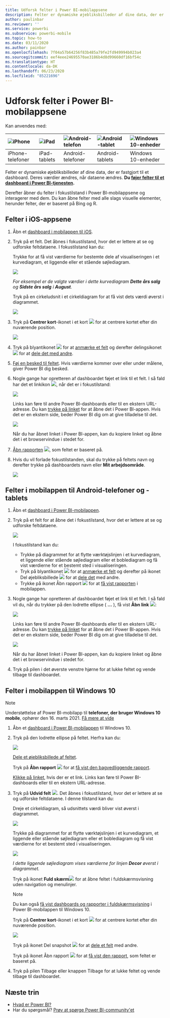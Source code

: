 ```yaml
---
title: Udforsk felter i Power BI-mobilappsene
description: Felter er dynamiske øjebliksbilleder af dine data, der er fastgjort til et dashboard. Få mere at vide om, hvordan du interagerer med felter i Power BI-mobilappsene.
author: paulinbar
ms.reviewer: ''
ms.service: powerbi
ms.subservice: powerbi-mobile
ms.topic: how-to
ms.date: 03/11/2020
ms.author: painbar
ms.openlocfilehash: 7f04a57b64256f83b485a79fe2fd949994b023a4
ms.sourcegitcommit: eef4eee24695570ae3186b4d8d99660df16bf54c
ms.translationtype: HT
ms.contentlocale: da-DK
ms.lasthandoff: 06/23/2020
ms.locfileid: "85221696"
---
```

# <a name="explore-tiles-in-the-power-bi-mobile-apps"></a>Udforsk felter i Power BI-mobilappsene
Kan anvendes med:

| ![iPhone](./media/mobile-tiles-in-the-mobile-apps/iphone-logo-50-px.png) | ![iPad](./media/mobile-tiles-in-the-mobile-apps/ipad-logo-50-px.png) | ![Android-telefon](./media/mobile-tiles-in-the-mobile-apps/android-phone-logo-50-px.png) | ![Android-tablet](./media/mobile-tiles-in-the-mobile-apps/android-tablet-logo-50-px.png) | ![Windows 10-enheder](./media/mobile-tiles-in-the-mobile-apps/win-10-logo-50-px.png) |
|:--- |:--- |:--- |:--- |:--- |
| iPhone-telefoner |iPad-tablets |Android-telefoner |Android-tablets |Windows 10-enheder |

Felter er dynamiske øjebliksbilleder af dine data, der er fastgjort til et dashboard. Deres værdier ændres, når dataene ændres. **Du [føjer felter til et dashboard i Power BI-tjenesten](../end-user-tiles.md).** 

Derefter åbner du felter i fokustilstand i Power BI-mobilappsene og interagerer med dem. Du kan åbne felter med alle slags visuelle elementer, herunder felter, der er baseret på Bing og R.

## <a name="tiles-in-the-ios-apps"></a>Felter i iOS-appsene

1. Åbn et [dashboard i mobilappen til iOS](mobile-apps-view-dashboard.md).
2. Tryk på et felt. Det åbnes i fokustilstand, hvor det er lettere at se og udforske feltdataene. I fokustilstand kan du:
   
   Trykke for at få vist værdierne for bestemte dele af visualiseringen i et kurvediagram, et liggende eller et stående søjlediagram.
   
    ![](media/mobile-tiles-in-the-mobile-apps/power-bi-iphone-line-tile-values.png)
   
   *For eksempel er de valgte værdier i dette kurvediagram **Dette års salg** og **Sidste års salg** i **August**.*  
   
   Tryk på en cirkeludsnit i et cirkeldiagram for at få vist dets værdi øverst i diagrammet.  
   
   ![](media/mobile-tiles-in-the-mobile-apps/power-bi-ipad-tile-pie.png)
3. Tryk på **Centrer kort**-ikonet i et kort ![](media/mobile-tiles-in-the-mobile-apps/power-bi-center-map-icon.png) for at centrere kortet efter din nuværende position.

   ![](media/mobile-tiles-in-the-mobile-apps/power-bi-ipad-center-map.png)

4. Tryk på blyantikonet ![](./media/mobile-tiles-in-the-mobile-apps/power-bi-iphone-annotate-icon.png) for at [anmærke et felt](mobile-annotate-and-share-a-tile-from-the-mobile-apps.md#annotate-and-share-the-tile-report-or-visual) og derefter delingsikonet ![](./media/mobile-tiles-in-the-mobile-apps/power-bi-iphone-share-icon.png) for at [dele det med andre](mobile-annotate-and-share-a-tile-from-the-mobile-apps.md#annotate-and-share-the-tile-report-or-visual).

5. [Føj en besked til feltet](mobile-set-data-alerts-in-the-mobile-apps.md). Hvis værdierne kommer over eller under målene, giver Power BI dig besked.

6. Nogle gange har opretteren af dashboardet føjet et link til et felt. I så fald har det et linkikon ![](media/mobile-tiles-in-the-mobile-apps/power-bi-iphone-link-icon.png), når det er i fokustilstand:
   
    ![](media/mobile-tiles-in-the-mobile-apps/power-bi-iphone-tile-link.png)
   
    Links kan føre til andre Power BI-dashboards eller til en ekstern URL-adresse. Du kan [trykke på linket](../../create-reports/service-dashboard-edit-tile.md#hyperlink) for at åbne det i Power BI-appen. Hvis det er en ekstern side, beder Power BI dig om at give tilladelse til det.
   
    ![](media/mobile-tiles-in-the-mobile-apps/pbi_andr_openlinkmessage.png)
   
    Når du har åbnet linket i Power BI-appen, kan du kopiere linket og åbne det i et browservindue i stedet for.
7. [Åbn rapporten](mobile-reports-in-the-mobile-apps.md) ![](././media/mobile-tiles-in-the-mobile-apps/power-bi-ipad-open-report-icon.png), som feltet er baseret på.
8. Hvis du vil forlade fokustilstanden, skal du trykke på feltets navn og derefter trykke på dashboardets navn eller **Mit arbejdsområde**.
   
    ![](media/mobile-tiles-in-the-mobile-apps/power-bi-ipad-tile-breadcrumb.png)

## <a name="tiles-in-the-mobile-app-for-android-phones-and-tablets"></a>Felter i mobilappen til Android-telefoner og -tablets
1. Åbn et [dashboard i Power BI-mobilappen](mobile-apps-view-dashboard.md).
2. Tryk på et felt for at åbne det i fokustilstand, hvor det er lettere at se og udforske feltdataene.
   
   ![](media/mobile-tiles-in-the-mobile-apps/power-bi-android-tablet-tile.png)
   
    I fokustilstand kan du:
   
   * Trykke på diagrammet for at flytte værktøjslinjen i et kurvediagram, et liggende eller stående søjlediagram eller et boblediagram og få vist værdierne for et bestemt sted i visualiseringen.  
   * Tryk på blyantikonet ![](./media/mobile-tiles-in-the-mobile-apps/power-bi-iphone-annotate-icon.png) for at [anmærke et felt](mobile-annotate-and-share-a-tile-from-the-mobile-apps.md#annotate-and-share-the-tile-report-or-visual) og derefter på ikonet Del øjebliksbillede ![](./media/mobile-tiles-in-the-mobile-apps/pbi_andr_sharesnapicon.png) for at [dele det](mobile-annotate-and-share-a-tile-from-the-mobile-apps.md#annotate-and-share-the-tile-report-or-visual) med andre.
   * Trykke på ikonet Åbn rapport ![](./media/mobile-tiles-in-the-mobile-apps/power-bi-android-tablet-open-report-icon.png) for at [få vist rapporten](mobile-reports-in-the-mobile-apps.md) i mobilappen.
3. Nogle gange har opretteren af dashboardet føjet et link til et felt. I så fald vil du, når du trykker på den lodrette ellipse ( **...** ), få vist **Åbn link** ![](media/mobile-tiles-in-the-mobile-apps/power-bi-iphone-link-icon.png):
   
    ![](media/mobile-tiles-in-the-mobile-apps/power-bi-android-tile-link.png)
   
    Links kan føre til andre Power BI-dashboards eller til en ekstern URL-adresse. Du kan [trykke på linket](../../create-reports/service-dashboard-edit-tile.md#hyperlink) for at åbne det i Power BI-appen. Hvis det er en ekstern side, beder Power BI dig om at give tilladelse til det.
   
    ![](media/mobile-tiles-in-the-mobile-apps/pbi_andr_openlinkmessage.png)
   
    Når du har åbnet linket i Power BI-appen, kan du kopiere linket og åbne det i et browservindue i stedet for.
4. Tryk på pilen i det øverste venstre hjørne for at lukke feltet og vende tilbage til dashboardet.

## <a name="tiles-in-the-windows-10-mobile-app"></a>Felter i mobilappen til Windows 10

>[!NOTE]
>Understøttelse af Power BI-mobilapp til **telefoner, der bruger Windows 10 mobile**, ophører den 16. marts 2021. [Få mere at vide](https://go.microsoft.com/fwlink/?linkid=2121400)

1. Åbn et [dashboard i Power BI-mobilappen](mobile-apps-view-dashboard.md) til Windows 10.
2. Tryk på den lodrette ellipse på feltet. Herfra kan du: 
   
    ![](media/mobile-tiles-in-the-mobile-apps/pbi_win10tileellpslink.png)
   
    [Dele et øjebliksbillede af feltet](mobile-windows-10-phone-app-get-started.md).
   
    Tryk på **Åbn rapport** ![](././media/mobile-tiles-in-the-mobile-apps/power-bi-ipad-open-report-icon.png) for at [få vist den bagvedliggende rapport](mobile-reports-in-the-mobile-apps.md).
   
    [Klikke på linket](../../create-reports/service-dashboard-edit-tile.md#hyperlink), hvis der er et link. Links kan føre til Power BI-dashboards eller til en ekstern URL-adresse.
3. Tryk på **Udvid felt** ![](media/mobile-tiles-in-the-mobile-apps/power-bi-windows-10-focus-mode-icon.png). Det åbnes i fokustilstand, hvor det er lettere at se og udforske feltdataene. I denne tilstand kan du:
   
   Dreje et cirkeldiagram, så udsnittets værdi bliver vist øverst i diagrammet.  
   
   ![](media/mobile-tiles-in-the-mobile-apps/power-bi-windows-10-pie-focus-mode.png)
   
   Trykke på diagrammet for at flytte værktøjslinjen i et kurvediagram, et liggende eller stående søjlediagram eller et boblediagram og få vist værdierne for et bestemt sted i visualiseringen.  
   
   ![](media/mobile-tiles-in-the-mobile-apps/pbi_win10ph_bartile0316.png)
   
   *I dette liggende søjlediagram vises værdierne for linjen **Decor** øverst i diagrammet.*
   
   Tryk på ikonet **Fuld skærm**![](media/mobile-tiles-in-the-mobile-apps/power-bi-full-screen-icon.png) for at åbne feltet i fuldskærmsvisning uden navigation og menulinjer.
   
   > [!NOTE]
   > Du kan også [få vist dashboards og rapporter i fuldskærmsvisning](mobile-windows-10-app-presentation-mode.md) i Power BI-mobilappen til Windows 10.
   > 
   > 
   
   Tryk på **Centrer kort**-ikonet i et kort ![](media/mobile-tiles-in-the-mobile-apps/power-bi-center-map-icon.png) for at centrere kortet efter din nuværende position.
   
   ![](media/mobile-tiles-in-the-mobile-apps/power-bi-windows-10-center-map.png)
   
   Tryk på ikonet Del snapshot ![](./media/mobile-tiles-in-the-mobile-apps/pbi_win10ph_shareicon.png) for at [dele et felt](mobile-windows-10-phone-app-get-started.md) med andre.   
   
   Tryk på ikonet Åbn rapport ![](././media/mobile-tiles-in-the-mobile-apps/power-bi-ipad-open-report-icon.png) for at [få vist den rapport](mobile-reports-in-the-mobile-apps.md), som feltet er baseret på. 
4. Tryk på pilen Tilbage eller knappen Tilbage for at lukke feltet og vende tilbage til dashboardet.

## <a name="next-steps"></a>Næste trin
* [Hvad er Power BI?](../../fundamentals/power-bi-overview.md)
* Har du spørgsmål? [Prøv at spørge Power BI-community'et](https://community.powerbi.com/)
